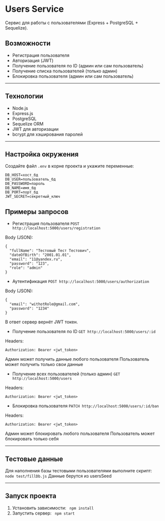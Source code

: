 # Users Service

Сервис для работы с пользователями (Express + PostgreSQL + Sequelize).

## Возможности
- Регистрация пользователя  
- Авторизация (JWT)  
- Получение пользователя по ID (админ или сам пользователь)  
- Получение списка пользователей (только админ)  
- Блокировка пользователя (админ или сам пользователь)  

---

## Технологии
- Node.js  
- Express.js  
- PostgreSQL  
- Sequelize ORM  
- JWT для авторизации  
- bcrypt для хэширования паролей  

---

## Настройка окружения
Создайте файл `.env` в корне проекта и укажите переменные:

```env
DB_HOST=хост_бд
DB_USER=пользователь_бд
DB_PASSWORD=пароль
DB_NAME=имя_бд
DB_PORT=порт_бд
JWT_SECRET=секретный_ключ
```
## Примеры запросов
- Регистрация пользователя
`POST http://localhost:5000/users/registration`

Body (JSON):

```
{
  "fullName": "Тестовый Тест Тестович",
  "dateOfBirth": "2001.01.01",
  "email": "11@yandex.ru",
  "password": "123",
  "role": "admin"
}
```

- Аутентификация
`POST http://localhost:5000/users/authorization`

Body (JSON):

```
{
  "email": "withotRole@gmail.com",
  "password": "1234"
}
```
В ответ сервер вернёт JWT токен.

- Получение пользователя по ID
`GET http://localhost:5000/users/:id`

Headers:
```
Authorization: Bearer <jwt_token>
```
Админ может получить данные любого пользователя
Пользователь может получить только свои данные

- Получение всех пользователей (только админ)
`GET http://localhost:5000/users`

Headers:
```
Authorization: Bearer <jwt_token>
```

- Блокировка пользователя
`PATCH http://localhost:5000/users/:id/ban`

Headers:
```
Authorization: Bearer <jwt_token>
```
Админ может блокировать любого пользователя
Пользователь может блокировать только себя

---

## Тестовые данные
Для наполнения базы тестовыми пользователями выполните скрипт:
`node test/fillDb.js`
Данные берутся из usersSeed

---

## Запуск проекта
1. Установить зависимости:
 ``` npm install```
2. Запустить сервер:
 ``` npm start```

